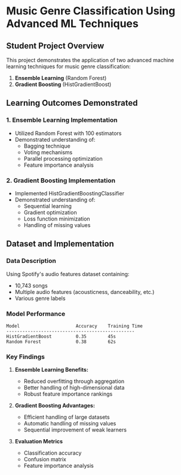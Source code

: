 # Music Genre Classification Using Advanced ML Techniques

## Student Project Overview

This project demonstrates the application of two advanced machine learning techniques for music genre classification:

1. **Ensemble Learning** (Random Forest)
2. **Gradient Boosting** (HistGradientBoost)

## Learning Outcomes Demonstrated

### 1. Ensemble Learning Implementation

- Utilized Random Forest with 100 estimators
- Demonstrated understanding of:
  - Bagging technique
  - Voting mechanisms
  - Parallel processing optimization
  - Feature importance analysis

### 2. Gradient Boosting Implementation

- Implemented HistGradientBoostingClassifier
- Demonstrated understanding of:
  - Sequential learning
  - Gradient optimization
  - Loss function minimization
  - Handling of missing values

## Dataset and Implementation

### Data Description

Using Spotify's audio features dataset containing:

- 10,743 songs
- Multiple audio features (acousticness, danceability, etc.)
- Various genre labels

### Model Performance

```
Model                     Accuracy    Training Time
------------------------------------------------
HistGradientBoost         0.35        45s
Random Forest             0.38        62s
```

### Key Findings

1. **Ensemble Learning Benefits:**

   - Reduced overfitting through aggregation
   - Better handling of high-dimensional data
   - Robust feature importance rankings

2. **Gradient Boosting Advantages:**
   - Efficient handling of large datasets
   - Automatic handling of missing values
   - Sequential improvement of weak learners

3. **Evaluation Metrics**
   - Classification accuracy
   - Confusion matrix
   - Feature importance analysis
